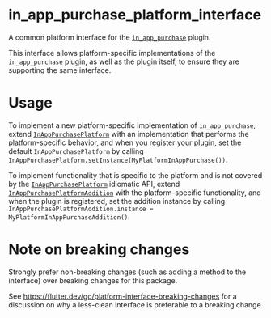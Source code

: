 # in_app_purchase_platform_interface

A common platform interface for the [`in_app_purchase`][1] plugin.

This interface allows platform-specific implementations of the `in_app_purchase`
plugin, as well as the plugin itself, to ensure they are supporting the
same interface.

# Usage

To implement a new platform-specific implementation of `in_app_purchase`, extend
[`InAppPurchasePlatform`][2] with an implementation that performs the
platform-specific behavior, and when you register your plugin, set the default
`InAppPurchasePlatform` by calling
`InAppPurchasePlatform.setInstance(MyPlatformInAppPurchase())`.

To implement functionality that is specific to the platform and is not covered
by the [`InAppPurchasePlatform`][2] idiomatic API, extend
[`InAppPurchasePlatformAddition`][3] with the platform-specific functionality,
and when the plugin is registered, set the addition instance by calling
`InAppPurchasePlatformAddition.instance = MyPlatformInAppPurchaseAddition()`.

# Note on breaking changes

Strongly prefer non-breaking changes (such as adding a method to the interface)
over breaking changes for this package.

See https://flutter.dev/go/platform-interface-breaking-changes for a discussion
on why a less-clean interface is preferable to a breaking change.

[1]: ../in_app_purchase
[2]: lib/in_app_purchase_platform_interface.dart
[3]: lib/in_app_purchase_platform_addition.dart
